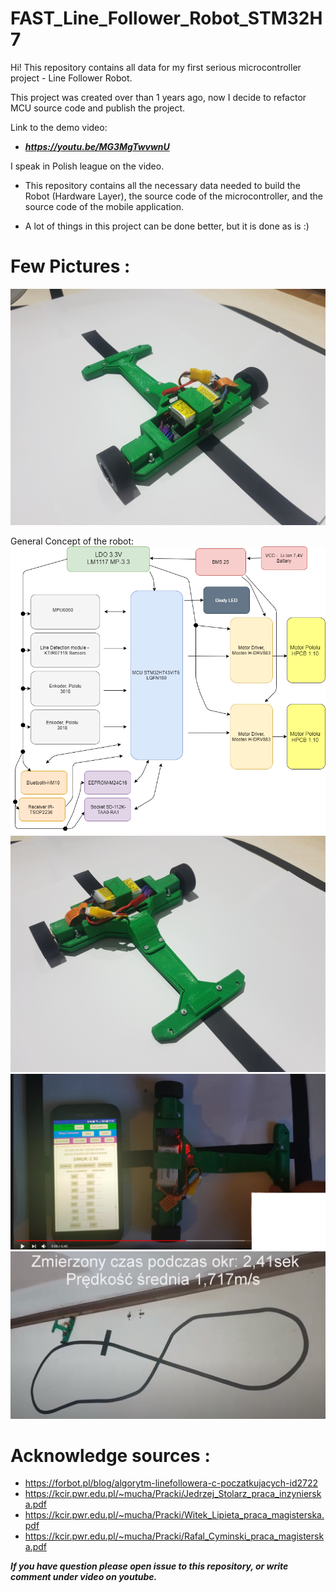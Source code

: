 # FAST_Line_Follower_Robot_STM32H7
Hi!
This repository contains all data for my first serious microcontroller project - Line Follower Robot.

This project was created over than 1 years ago, now I decide to refactor MCU source code and publish the project.

Link to the demo video: 
* **_https://youtu.be/MG3MgTwvwnU_**

I speak in Polish league on the video.

* This repository contains all the necessary data needed to build the Robot (Hardware Layer), the source code of the microcontroller, and the source code of the mobile application.

* A lot of things in this project can be done better, but it is done as is :)

# Few Pictures :
![RobotPic1](https://github.com/trteodor/FAST_Line_Follower_STM32H7/blob/master/Pictures/20210125_161132.jpg)

General Concept of the robot:
![Gen Concept](https://github.com/trteodor/FAST_Line_Follower_STM32H7/blob/master/Pictures/General%20Concept%20of%20LF_v5.png)
![RobotPic2](https://github.com/trteodor/FAST_Line_Follower_STM32H7/blob/master/Pictures/20210125_161158.jpg)
![ApkaiRobot](https://github.com/trteodor/FAST_Line_Follower_STM32H7/blob/master/Pictures/ApkaiRobot.PNG)
![NaTorze](https://github.com/trteodor/FAST_Line_Follower_STM32H7/blob/master/Pictures/NaTorze.PNG)

# Acknowledge sources :
* https://forbot.pl/blog/algorytm-linefollowera-c-poczatkujacych-id2722
* https://kcir.pwr.edu.pl/~mucha/Pracki/Jedrzej_Stolarz_praca_inzynierska.pdf
* https://kcir.pwr.edu.pl/~mucha/Pracki/Witek_Lipieta_praca_magisterska.pdf
* https://kcir.pwr.edu.pl/~mucha/Pracki/Rafal_Cyminski_praca_magisterska.pdf

**_If you have question please open issue to this repository, or write comment under video on youtube._**
